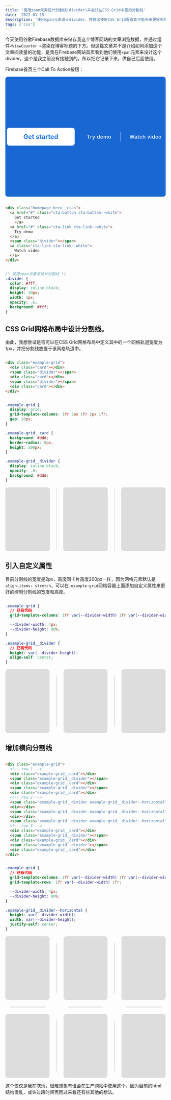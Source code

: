 ```yaml
---
title: '使用span元素设计分割线(divider)并尝试在CSS Grid中使用分割线'
date: '2022-01-15'
description: '使用span元素设计divider，并尝试使用CSS Grid看看能不能带来更好布局控制'
tags: ['css']
---
```


今天使用谷歌Firebase数据库来储存我这个博客网站的文章浏览数据，并通过组件`<ViewCounter >`渲染在博客标题的下方。但这篇文章并不是介绍如何添加这个文章阅读量的功能，是我在Firebase网站首页看到他们使用`span`元素来设计这个divider，这个是我之前没有接触到的，所以把它记录下来，供自己后面使用。

Firebase首页三个Call To Action按钮：

<div class="homepage-hero__content">
<div class="homepage-hero__ctas">
  <a class="cta-button cta-button--white">
    Get started
    </a>
  <a class="cta-link cta-link--white">
    Try demo
    </a>
  <span class="divider"></span>           
  <a class="cta-link cta-link--white">
    Watch video
  </a>
</div>
</div>

<style>
  .homepage-hero__content {
    background-color: #1967D2;
    display: flex;
    justify-content: center;
    align-items: center;
    border-radius: 8px;
    padding-block: 10rem;
  }

  .homepage-hero__ctas {
    display: flex;
    flex-direction: row;
    align-items: center;
  }

  .cta-button {
    margin-right: 30px;
    color: #1a73e8;
    background-color: #fff;
    text-decoration: none;
    border-radius: 8px;
    padding: 20px 52px;
    font-size: 20px;
    line-height: 16px;
    font-weight: bold;
    display: inline-block;
  }

  .cta-link {
    font-size: 16px;
    line-height: 20px;
    font-weight: 500;
    letter-spacing: 0.57px;
    padding: 6px 8px;
    color: #fff;
    text-decoration: none;
    display: inline-block;
    border-radius: 8px;
  }

  .cta-link:nth-child(2) {
    margin-right: 20px;
  }

  .cta-link:nth-child(n+3) {
    margin-left: 20px;
  }

  .cta-link:hover {
    background-color: rgba(255,255,255,.2);
  }

  .divider {
    color: #fff;
    display: inline-block;
    height: 30px;
    width: 1px;
    opacity: .6;
    background: #fff;
  }
</style>

```html

<div class="homepage-hero__ctas">
  <a href="#" class="cta-button cta-button--white">
    Get started
    </a>
  <a href="#" class="cta-link cta-link--white">
    Try demo
  </a>
  <span class="divider"></span>           
  <a class="cta-link cta-link--white">
    Watch video
  </a>
</div>

```

```CSS

/* 使用span元素来设计分割线 */
.divider {
  color: #fff;
  display: inline-block;
  height: 30px;
  width: 1px;
  opacity: .6;
  background: #fff;
}

```
<!-- <div class="mt-5vmin"></div> -->

## CSS Grid网格布局中设计分割线。

由此，我想尝试是否可以在CSS Grid网格布局中定义其中的一个网格轨道宽度为1px，并把分割线放置于该网格轨道中。

```html

<div class="example-grid">
  <div class="card"></div>
  <span class="divider"></span>
  <div class="card"></div>
  <span class="divider"></span>
  <div class="card"></div>
</div>

```

```CSS

.example-grid {
  display: grid;
  grid-template-columns: 1fr 2px 1fr 2px 1fr;
  gap: 20px;
}

.example-grid__card {
  background: #ddd;
  border-radius: 8px;
  height: 200px;
}

.example-grid__divider {
  display: inline-block;
  opacity: .6;
  background: #ddd;
}

```

<div class="example-grid mt-5vmin">
  <div class="example-grid__card"></div>
  <span class="example-grid__divider"></span>
  <div class="example-grid__card"></div>
  <span class="example-grid__divider"></span>
  <div class="example-grid__card"></div>
</div>

<style>
  .example-grid {
    display: grid;
    grid-template-columns: 1fr 2px 1fr 2px 1fr;
    gap: 20px;
  }

  .example-grid__card {
    background: #ddd;
    border-radius: 8px;
    height: 200px;
  }

  .example-grid__divider {
    display: inline-block;
    opacity: .6;
    background: #ddd;
  }
</style>

## 引入自定义属性

目前分割线的宽度是2px，高度同卡片高度200px一样，因为网格元素默认是`align-items: stretch`，可以在`.example-grid`网格容器上面添加自定义属性来更好的控制分割线的宽度和高度。

```CSS

.example-grid {
  // 已有代码
  grid-template-columns: 1fr var(--divider-width) 1fr var(--divider-width) 1fr;

  --divider-width: 4px;
  --divider-height: 80%;
}

.example-grid__divider {
  // 已有代码
  height: var(--divider-height);
  align-self: center;
}


```

<div class="example-grid2 mt-5vmin">
  <div class="example-grid2__card"></div>
  <span class="example-grid2__divider"></span>
  <div class="example-grid2__card"></div>
  <span class="example-grid2__divider"></span>
  <div class="example-grid2__card"></div>
</div>

<style>
.example-grid2 {
  display: grid;
  grid-template-columns: 1fr var(--divider-width) 1fr var(--divider-width) 1fr;
  gap: 20px;

  --divider-width: 4px;
  --divider-height: 80%;
}

.example-grid2__card {
  background: #ddd;
  border-radius: 8px;
  height: 200px;
}

.example-grid2__divider {
  display: inline-block;
  opacity: .6;
  background: #ddd;
  height: var(--divider-height);
  align-self: center;
}
</style>


## 增加横向分割线

```html

<div class="example-grid">
  <!-- row 1 -->
  <div class="example-grid__card"></div>
  <span class="example-grid__divider"></span>
  <div class="example-grid__card"></div>
  <span class="example-grid__divider"></span>
  <div class="example-grid__card"></div>
  <!-- row 2 -->
  <span class="example-grid__divider example-grid__divider--horizontal"></span>
  <div></div>
  <span class="example-grid__divider example-grid__divider--horizontal"></span>
  <div></div>
  <span class="example-grid__divider example-grid__divider--horizontal"></span>
  <!-- row 3 -->
  <div class="example-grid__card"></div>
  <span class="example-grid__divider"></span>
  <div class="example-grid__card"></div>
  <span class="example-grid__divider"></span>
  <div class="example-grid__card"></div>
</div>

```

```CSS

.example-grid {
  // 已有代码
  grid-template-columns: 1fr var(--divider-width) 1fr var(--divider-width) 1fr;
  grid-template-rows: 1fr var(--divider-width) 1fr;

  --divider-width: 4px;
  --divider-height: 80%;
}

.example-grid__divider--horizontal {
  height: var(--divider-width);
  width: var(--divider-height);
  justify-self: center;
}

```

<div class="example-grid3 mt-5vmin">
  <!-- row 1 -->
  <div class="example-grid3__card"></div>
  <span class="example-grid3__divider"></span>
  <div class="example-grid3__card"></div>
  <span class="example-grid3__divider"></span>
  <div class="example-grid3__card"></div>
  <!-- row 2 -->
  <span class="example-grid3__divider example-grid3__divider--horizontal"></span>
  <div></div>
  <span class="example-grid3__divider example-grid3__divider--horizontal"></span>
  <div></div>
  <span class="example-grid3__divider example-grid3__divider--horizontal"></span>
  <!-- row 3 -->
  <div class="example-grid3__card"></div>
  <span class="example-grid3__divider"></span>
  <div class="example-grid3__card"></div>
  <span class="example-grid3__divider"></span>
  <div class="example-grid3__card"></div>
</div>

<style>
.example-grid3 {
  display: grid;
  grid-template-columns: 1fr var(--divider-width) 1fr var(--divider-width) 1fr;
  grid-template-rows: 1fr var(--divider-width) 1fr;
  gap: 20px;

  --divider-width: 4px;
  --divider-height: 80%;
}

.example-grid3__card {
  background: #ddd;
  border-radius: 8px;
  height: 200px;
}

.example-grid3__divider {
  display: inline-block;
  opacity: .6;
  background: #ddd;
  height: var(--divider-height);
  align-self: center;
}

.example-grid3__divider--horizontal {
  height: var(--divider-width);
  width: var(--divider-height);
  justify-self: center;
}
</style>

这个仅仅是我在瞎玩，很难想象有谁会在生产网站中使用这个，因为目前的html结构很乱，或许过段时间再回过来看还有些其他的想法。